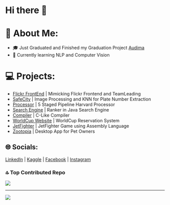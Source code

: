 # Hi there 👋

# 💫 About Me:

- 🎓 Just Graduated and Finished my Graduation Project [Audima](https://github.com/SarahOssama/GP2023.git)  
- 🌱 Currently learning NLP and Computer Vision

# 💻 Projects:
- [Flickr FrontEnd](https://github.com/SarahOssama/Flickr-FrontEnd-SoftwareEngineeringProject.git) | Mimicking Flickr Frontend and TeamLeading 
- [SafeCity](https://github.com/ZiadMansourM/safe-sity.git) | Image Processing and KNN for Plate Number Extraction 
- [Processor](https://github.com/MostafaAshraf98/Architecture-Project.git) | 5 Staged Pipeline Harvard Processor 
- [Search Engine](https://github.com/MostafaAshraf98/Search-Engine-APT.git) | Ranker in Java Search Engine 
- [Compiler](https://github.com/SarahOssama/Compiler-ProgLangLexYacc.git) | C-Like Compiler 
- [WorldCup Website](https://github.com/Mariam85/World-Cup-Match-Reservation-System.git) | WorldCup Reservation System
- [JetFighter](https://github.com/ziyadss/CMPN201-JetFighter.git) | JetFighter Game using Assembly Language 
- [Zootopia](https://github.com/SarahOssama/Zootopia.git) | Desktop App for Pet Owners

## 🌐 Socials:
[LinkedIn](https://linkedin.com/in/https://www.linkedin.com/in/sarah-osama-700695199) | [Kaggle](https://www.kaggle.com/sarahosama1) | [Facebook](https://facebook.com/https://www.facebook.com/sarah.osama.1806/) | [Instagram](https://instagram.com/https://instagram.com/sarah_ussama?igshid=YmMyMTA2M2Y=)


### 🔝 Top Contributed Repo
![](https://github-contributor-stats.vercel.app/api?username=SarahOssama&limit=5&theme=dark&combine_all_yearly_contributions=true)

---
[![](https://visitcount.itsvg.in/api?id=SarahOssama&icon=0&color=0)](https://visitcount.itsvg.in)

